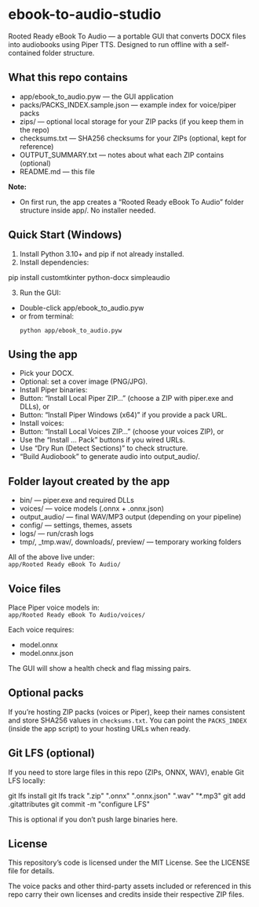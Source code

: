 # ebook-to-audio-studio  
  
Rooted Ready eBook To Audio — a portable GUI that converts DOCX files into audiobooks using Piper TTS. Designed to run offline with a self-contained folder structure.  
  
## What this repo contains  
  
- app/ebook_to_audio.pyw — the GUI application    
- packs/PACKS_INDEX.sample.json — example index for voice/piper packs    
- zips/ — optional local storage for your ZIP packs (if you keep them in the repo)    
- checksums.txt — SHA256 checksums for your ZIPs (optional, kept for reference)    
- OUTPUT_SUMMARY.txt — notes about what each ZIP contains (optional)    
- README.md — this file    
  
**Note:**    
- On first run, the app creates a “Rooted Ready eBook To Audio” folder structure inside app/. No installer needed.  
  
## Quick Start (Windows)  
  
1) Install Python 3.10+ and pip if not already installed.    
2) Install dependencies:    

pip install customtkinter python-docx simpleaudio

3) Run the GUI:    
- Double-click app/ebook_to_audio.pyw    
- or from terminal:    
  ```  
  python app/ebook_to_audio.pyw  
  ```  

## Using the app  

- Pick your DOCX.    
- Optional: set a cover image (PNG/JPG).    
- Install Piper binaries:    
- Button: “Install Local Piper ZIP…” (choose a ZIP with piper.exe and DLLs), or    
- Button: “Install Piper Windows (x64)” if you provide a pack URL.    
- Install voices:    
- Button: “Install Local Voices ZIP…” (choose your voices ZIP), or    
- Use the “Install … Pack” buttons if you wired URLs.    
- Use “Dry Run (Detect Sections)” to check structure.    
- “Build Audiobook” to generate audio into output_audio/.  

## Folder layout created by the app  

- bin/ — piper.exe and required DLLs    
- voices/ — voice models (.onnx + .onnx.json)    
- output_audio/ — final WAV/MP3 output (depending on your pipeline)    
- config/ — settings, themes, assets    
- logs/ — run/crash logs    
- tmp/, _tmp.wav/, downloads/, preview/ — temporary working folders    

All of the above live under:    
`app/Rooted Ready eBook To Audio/`  

## Voice files  

Place Piper voice models in:    
`app/Rooted Ready eBook To Audio/voices/`  

Each voice requires:    
- model.onnx    
- model.onnx.json    

The GUI will show a health check and flag missing pairs.  

## Optional packs  

If you’re hosting ZIP packs (voices or Piper), keep their names consistent and store SHA256 values in `checksums.txt`. You can point the `PACKS_INDEX` (inside the app script) to your hosting URLs when ready.  

## Git LFS (optional)  

If you need to store large files in this repo (ZIPs, ONNX, WAV), enable Git LFS locally:  

git lfs install
git lfs track ".zip" ".onnx" ".onnx.json" ".wav" "*.mp3"
git add .gitattributes
git commit -m "configure LFS"

  
This is optional if you don’t push large binaries here.  
  
## License  
  
This repository’s code is licensed under the MIT License. See the LICENSE file for details.  
  
The voice packs and other third-party assets included or referenced in this repo carry their own licenses and credits inside their respective ZIP files.

